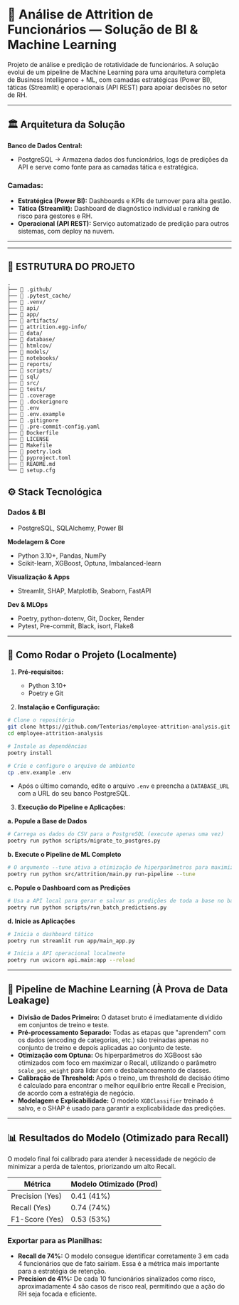 # 🧠 **Análise de Attrition de Funcionários — Solução de BI & Machine Learning**
Projeto de análise e predição de rotatividade de funcionários. A solução evolui de um pipeline de Machine Learning para uma arquitetura completa de Business Intelligence + ML, com camadas estratégicas (Power BI), táticas (Streamlit) e operacionais (API REST) para apoiar decisões no setor de RH.

---

## 🏛️ **Arquitetura da Solução**

**Banco de Dados Central:**
- PostgreSQL → Armazena dados dos funcionários, logs de predições da API e serve como fonte para as camadas tática e estratégica.

### **Camadas:**
- **Estratégica (Power BI):** Dashboards e KPIs de turnover para alta gestão.
- **Tática (Streamlit):** Dashboard de diagnóstico individual e ranking de risco para gestores e RH.
- **Operacional (API REST):** Serviço automatizado de predição para outros sistemas, com deploy na nuvem.

---

------------------------------------
📂 ESTRUTURA DO PROJETO
------------------------------------

```
.
├── 📁 .github/
├── 📁 .pytest_cache/
├── 📁 .venv/
├── 📁 api/
├── 📁 app/
├── 📁 artifacts/
├── 📁 attrition.egg-info/
├── 📁 data/
├── 📁 database/
├── 📁 htmlcov/
├── 📁 models/
├── 📁 notebooks/
├── 📁 reports/
├── 📁 scripts/
├── 📁 sql/
├── 📁 src/
├── 📁 tests/
├── 📄 .coverage
├── 📄 .dockerignore
├── 📄 .env
├── 📄 .env.example
├── 📄 .gitignore
├── 📄 .pre-commit-config.yaml
├── 📄 Dockerfile
├── 📄 LICENSE
├── 📄 Makefile
├── 📄 poetry.lock
├── 📄 pyproject.toml
├── 📄 README.md
└── 📄 setup.cfg
```

## ⚙️ **Stack Tecnológica**

### **Dados & BI**
- PostgreSQL, SQLAlchemy, Power BI

**Modelagem & Core**
- Python 3.10+, Pandas, NumPy
- Scikit-learn, XGBoost, Optuna, Imbalanced-learn

**Visualização & Apps**
- Streamlit, SHAP, Matplotlib, Seaborn, FastAPI

**Dev & MLOps**
- Poetry, python-dotenv, Git, Docker, Render
- Pytest, Pre-commit, Black, isort, Flake8

---

## 🚀 **Como Rodar o Projeto (Localmente)**

1. **Pré-requisitos:**
   - Python 3.10+
   - Poetry e Git

2. **Instalação e Configuração:**

```bash
# Clone o repositório
git clone https://github.com/Tentorias/employee-attrition-analysis.git
cd employee-attrition-analysis

# Instale as dependências
poetry install

# Crie e configure o arquivo de ambiente
cp .env.example .env
```

- Após o último comando, edite o arquivo `.env` e preencha a `DATABASE_URL` com a URL do seu banco PostgreSQL.

3. **Execução do Pipeline e Aplicações:**

**a. Popule a Base de Dados**

```bash
# Carrega os dados do CSV para o PostgreSQL (execute apenas uma vez)
poetry run python scripts/migrate_to_postgres.py
```

**b. Execute o Pipeline de ML Completo**

```bash
# O argumento --tune ativa a otimização de hiperparâmetros para maximizar o recall
poetry run python src/attrition/main.py run-pipeline --tune
```

**c. Popule o Dashboard com as Predições**

```bash
# Usa a API local para gerar e salvar as predições de toda a base no banco de dados
poetry run python scripts/run_batch_predictions.py
```

**d. Inicie as Aplicações**

```bash
# Inicia o dashboard tático
poetry run streamlit run app/main_app.py

# Inicia a API operacional localmente
poetry run uvicorn api.main:app --reload
```

---

## 🔗 **Pipeline de Machine Learning (À Prova de Data Leakage)**

- **Divisão de Dados Primeiro:** O dataset bruto é imediatamente dividido em conjuntos de treino e teste.
- **Pré-processamento Separado:** Todas as etapas que "aprendem" com os dados (encoding de categorias, etc.) são treinadas apenas no conjunto de treino e depois aplicadas ao conjunto de teste.
- **Otimização com Optuna:** Os hiperparâmetros do XGBoost são otimizados com foco em maximizar o Recall, utilizando o parâmetro `scale_pos_weight` para lidar com o desbalanceamento de classes.
- **Calibração de Threshold:** Após o treino, um threshold de decisão ótimo é calculado para encontrar o melhor equilíbrio entre Recall e Precision, de acordo com a estratégia de negócio.
- **Modelagem e Explicabilidade:** O modelo `XGBClassifier` treinado é salvo, e o SHAP é usado para garantir a explicabilidade das predições.

---

## 📊 **Resultados do Modelo (Otimizado para Recall)**

O modelo final foi calibrado para atender à necessidade de negócio de minimizar a perda de talentos, priorizando um alto Recall.

| Métrica            | Modelo Otimizado (Prod) |
|--------------------|--------------------------|
| Precision (Yes)    | 0.41 (41%)               |
| Recall (Yes)       | 0.74 (74%)               |
| F1-Score (Yes)     | 0.53 (53%)               |

### **Exportar para as Planilhas:**

- **Recall de 74%:** O modelo consegue identificar corretamente 3 em cada 4 funcionários que de fato sairiam. Essa é a métrica mais importante para a estratégia de retenção.
- **Precision de 41%:** De cada 10 funcionários sinalizados como risco, aproximadamente 4 são casos de risco real, permitindo que a ação do RH seja focada e eficiente.
